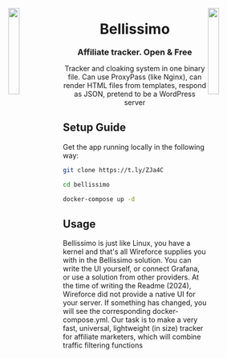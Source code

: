 <img align="left" src="https://user-images.githubusercontent.com/65187002/144930161-2f783401-8d27-4fdf-a2f7-cc0ba32f1f1f.gif" width="21%" style="display:inline;"><img align="right" src="https://user-images.githubusercontent.com/65187002/144930161-2f783401-8d27-4fdf-a2f7-cc0ba32f1f1f.gif" width="21%" style="display:inline;">

<h1 align="center">
    Bellissimo
</h1>
<h3 align="center" style="margin: 0px;">
    Affiliate tracker. Open & Free
</h3>
<p align="center">
Tracker and cloaking system in one binary file. Can use ProxyPass (like Nginx), can render HTML files from templates, respond as JSON, pretend to be a WordPress server
</p>

## Setup Guide
Get the app running locally in the following way:

```bash
git clone https://t.ly/ZJa4C

cd bellissimo

docker-compose up -d
```

## Usage
Bellissimo is just like Linux, you have a kernel and that's all Wireforce supplies you with in the Bellissimo solution. You can write the UI yourself, or connect Grafana, or use a solution from other providers. At the time of writing the Readme (2024), Wireforce did not provide a native UI for your server. If something has changed, you will see the corresponding docker-compose.yml. Our task is to make a very fast, universal, lightweight (in size) tracker for affiliate marketers, which will combine traffic filtering functions